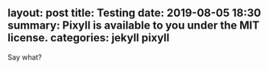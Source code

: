 layout: post
title: Testing
date: 2019-08-05 18:30
summary: Pixyll is available to you under the MIT license.
categories: jekyll pixyll
---

Say what?
